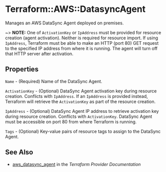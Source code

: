 # Terraform::AWS::DatasyncAgent

Manages an AWS DataSync Agent deployed on premises.

~> **NOTE:** One of `ActivationKey` or `IpAddress` must be provided for resource creation (agent activation). Neither is required for resource import. If using `IpAddress`, Terraform must be able to make an HTTP (port 80) GET request to the specified IP address from where it is running. The agent will turn off that HTTP server after activation.

## Properties

`Name` - (Required) Name of the DataSync Agent.

`ActivationKey` - (Optional) DataSync Agent activation key during resource creation. Conflicts with `IpAddress`. If an `IpAddress` is provided instead, Terraform will retrieve the `ActivationKey` as part of the resource creation.

`IpAddress` - (Optional) DataSync Agent IP address to retrieve activation key during resource creation. Conflicts with `ActivationKey`. DataSync Agent must be accessible on port 80 from where Terraform is running.

`Tags` - (Optional) Key-value pairs of resource tags to assign to the DataSync Agent.


## See Also

* [aws_datasync_agent](https://www.terraform.io/docs/providers/aws/r/datasync_agent.html) in the _Terraform Provider Documentation_